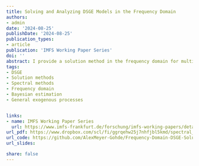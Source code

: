 ```yaml
---
title: Solving and Analyzing DSGE Models in the Frequency Domain
authors:
- admin
date: '2024-08-25'
publishDate: '2024-08-25'
publication_types:
- article
publication: 'IMFS Working Paper Series'
doi: ''
abstract: I provide a solution method in the frequency domain for multivariate linear rational expectations models. The method works with the generalized Schur decomposition, providing a numerical implementation of the underlying analytic function solution methods suitable for standard DSGE estimation and analysis procedures. This approach generalizes the time-domain restriction of autoregressive-moving average exogenous driving forces to arbitrary covariance stationary processes. Applied to the standard New Keynesian model, I find that a Bayesian analysis favors a single parameter log harmonic function of the lag operator over the usual AR(1) assumption as it generates humped shaped autocorrelation patterns more consistent with the data.
tags:
- DSGE
- Solution methods
- Spectral methods
- Frequency domain
- Bayesian estimation
- General exogenous processes


links:
- name: IMFS Working Paper Series
  url: https://www.imfs-frankfurt.de/forschung/imfs-working-papers/details.html?tx_mmpublications_publicationsdetail%5Bcontroller%5D=Publication&tx_mmpublications_publicationsdetail%5Bpublication%5D=486&cHash=1989c41b6a8e08b1ac4f20b1e503840e
url_pdf: https://www.dropbox.com/scl/fi/ggrqehw25j7nhfjbl5kmd/spectral_solution.pdf?rlkey=bhilgi37db13it7fuuwm7t3ne&dl=0
url_code: https://github.com/AlexMeyer-Gohde/Frequency-Domain-DSGE-Solution
url_slides: 

share: false
---
```

